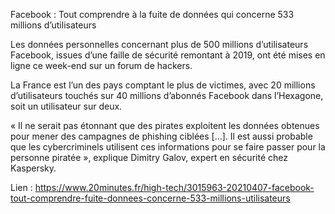 Facebook : Tout comprendre à la fuite de données qui concerne 533 millions d’utilisateurs

Les données personnelles concernant plus de 500 millions d’utilisateurs Facebook, issues d’une faille de sécurité remontant à 2019, ont été mises en ligne ce week-end sur un forum de hackers.

La France est l’un des pays comptant le plus de victimes, avec 20 millions d’utilisateurs touchés sur 40 millions d’abonnés Facebook dans l’Hexagone, soit un utilisateur sur deux.

« Il ne serait pas étonnant que des pirates exploitent les données obtenues pour mener des campagnes de phishing ciblées [...]. Il est aussi probable que les cybercriminels utilisent ces informations pour se faire passer pour la personne piratée », explique Dimitry Galov, expert en sécurité chez Kaspersky.

Lien :
https://www.20minutes.fr/high-tech/3015963-20210407-facebook-tout-comprendre-fuite-donnees-concerne-533-millions-utilisateurs